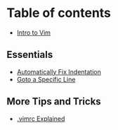 # Table of contents

* [Intro to Vim](README.md)

## Essentials

* [Automatically Fix Indentation](essentials/automatically-fix-indentation.md)
* [Goto a Specific Line](essentials/goto-a-specific-line.md)

## More Tips and Tricks

* [.vimrc Explained](more-tips-and-tricks/.vimrc-explained.md)

